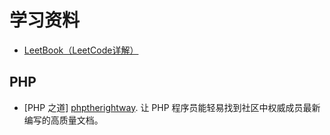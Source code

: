 # 学习资料
* [LeetBook（LeetCode详解）][leetbook]

## PHP
* [PHP 之道] [phptherightway]. 让 PHP 程序员能轻易找到社区中权威成员最新编写的高质量文档。




[leetbook]: https://www.gitbook.com/book/hk029/leetbook/details 
[phptherightway]: http://www.phptherightway.com
